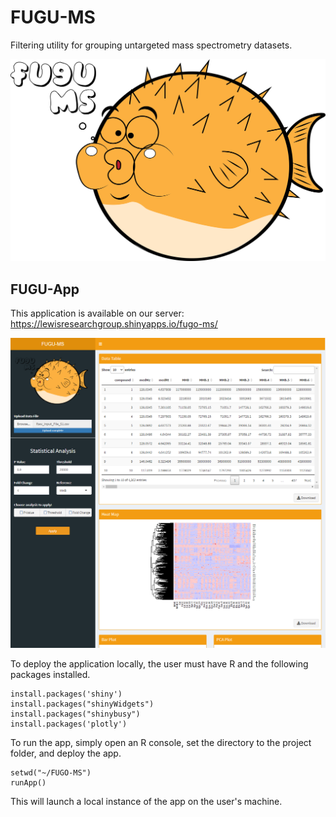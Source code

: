 # FUGU-MS
Filtering utility for grouping untargeted mass spectrometry datasets.

![FUGU-MS Logo](Application/assets/Logo.png)

## FUGU-App
This application is available on our server: https://lewisresearchgroup.shinyapps.io/fugo-ms/

<!-- > [FUGU-MS Web Application](https://lewisresearchgroup.shinyapps.io/fugo-ms/).  -->

![FUGU-App Landing Page](Application/assets/FUGU-AppLandingPage.png)

To deploy the application locally, the user must have R and the following packages installed.

```
install.packages('shiny')
install.packages("shinyWidgets")
install.packages("shinybusy")
install.packages('plotly')
```

To run the app, simply open an R console, set the directory to the project folder, and deploy the app.

```
setwd("~/FUGO-MS")
runApp()
```

This will launch a local instance of the app on the user's machine.
